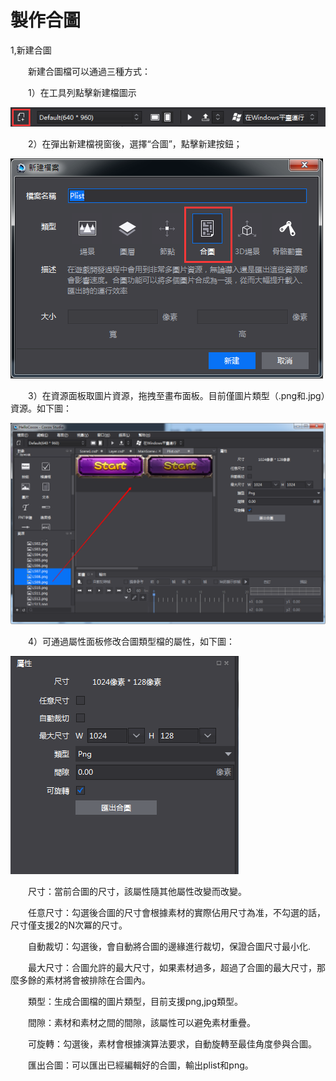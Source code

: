 # 製作合圖

1,新建合圖

&emsp;&emsp;新建合圖檔可以通過三種方式：

&emsp;&emsp;1）在工具列點擊新建檔圖示
 
 ![image](res_tw/image0001.png)

&emsp;&emsp;2）在彈出新建檔視窗後，選擇“合圖”，點擊新建按鈕；
 

 ![image](res_tw/image0002.png)

&emsp;&emsp;3）在資源面板取圖片資源，拖拽至畫布面板。目前僅圖片類型（.png和.jpg）資源。如下圖：

 ![image](res_tw/image0003.png)

&emsp;&emsp;4）可通過屬性面板修改合圖類型檔的屬性，如下圖：

 ![image](res_tw/image0004.png)
 
&emsp;&emsp;尺寸：當前合圖的尺寸，該屬性隨其他屬性改變而改變。

&emsp;&emsp;任意尺寸：勾選後合圖的尺寸會根據素材的實際佔用尺寸為准，不勾選的話，尺寸僅支援2的N次冪的尺寸。

&emsp;&emsp;自動裁切：勾選後，會自動將合圖的邊緣進行裁切，保證合圖尺寸最小化.

&emsp;&emsp;最大尺寸：合圖允許的最大尺寸，如果素材過多，超過了合圖的最大尺寸，那麼多餘的素材將會被排除在合圖內。

&emsp;&emsp;類型：生成合圖檔的圖片類型，目前支援png,jpg類型。

&emsp;&emsp;間隙：素材和素材之間的間隙，該屬性可以避免素材重疊。

&emsp;&emsp;可旋轉：勾選後，素材會根據演算法要求，自動旋轉至最佳角度參與合圖。

&emsp;&emsp;匯出合圖：可以匯出已經編輯好的合圖，輸出plist和png。
